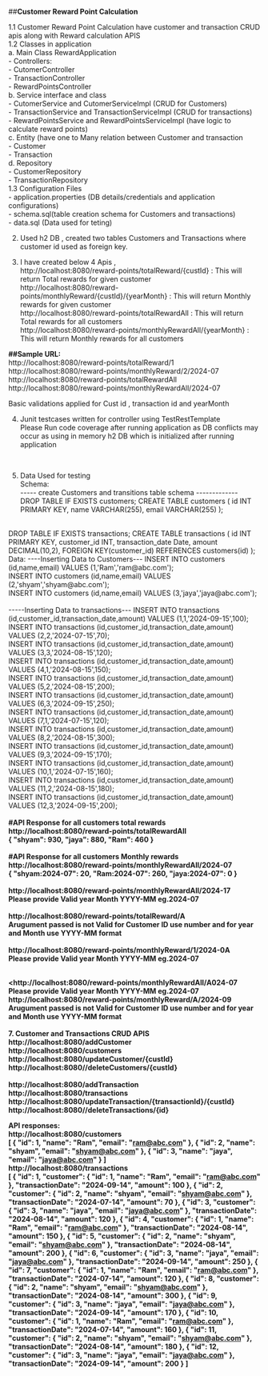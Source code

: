 ##<b>Customer Reward Point Calculation</b>

1.1 Customer Reward Point Calculation have customer and transaction CRUD apis along with Reward calculation APIS</br>
1.2 Classes in application</br>
   a. Main Class RewardApplication<br>
    - Controllers: <br>
      - CutomerController<br>
      - TransactionController<br>
      - RewardPointsController<br> 
   b. Service interface and class    
      - CutomerService and CutomerServiceImpl (CRUD for Customers)<br>
      - TransactionService and TransactionServiceImpl (CRUD for transactions)<br>
      - RewardPointsService and RewardPointsServiceImpl (have logic to calculate reward points)<br>
   c. Entity (have one to Many relation between Customer and transaction<br>
      - Customer<br>
      - Transaction  
   d. Repository<br> 
      - CustomerRepository<br>
      - TransactionRepository<br>
1.3 Configuration Files</br>
    - application.properties (DB details/credentials and application configurations)</br>
    - schema.sql(table creation schema for Customers and transactions)</br>
    - data.sql (Data used for teting)</br>
	
2. Used h2 DB , created two tables Customers and  Transactions where customer id used as foreign key. </br> 

3. I have created below 4 Apis ,</br>
http://localhost:8080/reward-points/totalReward/{custId} : This will return Total rewards for given customer</br>
http://localhost:8080/reward-points/monthlyReward/{custId}/{yearMonth} : This will return Monthly rewards for given customer</br>
http://localhost:8080/reward-points/totalRewardAll : This will return Total rewards for all customers</br>
http://localhost:8080/reward-points/monthlyRewardAll/{yearMonth} : This will return Monthly rewards for all customers</br>

<b>##Sample URL:</b></br>
http://localhost:8080/reward-points/totalReward/1</br>
http://localhost:8080/reward-points/monthlyReward/2/2024-07</br>
http://localhost:8080/reward-points/totalRewardAll</br>
http://localhost:8080/reward-points/monthlyRewardAll/2024-07</br>

Basic validations applied for Cust id , transaction id and yearMonth</br>

4. Junit testcases written for controller using TestRestTemplate</br>
Please Run code coverage after running application as DB conflicts may occur as using in memory h2 DB which is initialized after running application
<br>

5. Data Used for testing</br>
Schema:</br>
----- create Customers and transitions table schema -------------</br>
DROP TABLE IF EXISTS customers;
CREATE TABLE customers (
	id INT PRIMARY KEY,
    name VARCHAR(255),
    email VARCHAR(255)
);
</br>
DROP TABLE IF EXISTS transactions;
CREATE TABLE transactions (
	id INT PRIMARY KEY,
	customer_id INT,
    transaction_date Date,
    amount DECIMAL(10,2),
    FOREIGN KEY(customer_id) REFERENCES customers(id)  
);
<br>Data:
----Inserting Data to Customers---
INSERT INTO customers (id,name,email) VALUES (1,'Ram','ram@abc.com');<br>
INSERT INTO customers (id,name,email) VALUES (2,'shyam','shyam@abc.com');<br>
INSERT INTO customers (id,name,email) VALUES (3,'jaya','jaya@abc.com');<br>
</br>
-----Inserting Data to transactions---
INSERT INTO transactions (id,customer_id,transaction_date,amount) VALUES (1,1,'2024-09-15',100);<br>
INSERT INTO transactions (id,customer_id,transaction_date,amount) VALUES (2,2,'2024-07-15',70);<br>
INSERT INTO transactions (id,customer_id,transaction_date,amount) VALUES (3,3,'2024-08-15',120);<br>
INSERT INTO transactions (id,customer_id,transaction_date,amount) VALUES (4,1,'2024-08-15',150);<br>
INSERT INTO transactions (id,customer_id,transaction_date,amount) VALUES (5,2,'2024-08-15',200);<br>
INSERT INTO transactions (id,customer_id,transaction_date,amount) VALUES (6,3,'2024-09-15',250);<br>
INSERT INTO transactions (id,customer_id,transaction_date,amount) VALUES (7,1,'2024-07-15',120);<br>
INSERT INTO transactions (id,customer_id,transaction_date,amount) VALUES (8,2,'2024-08-15',300);<br>
INSERT INTO transactions (id,customer_id,transaction_date,amount) VALUES (9,3,'2024-09-15',170);<br>
INSERT INTO transactions (id,customer_id,transaction_date,amount) VALUES (10,1,'2024-07-15',160);<br>
INSERT INTO transactions (id,customer_id,transaction_date,amount) VALUES (11,2,'2024-08-15',180);<br>
INSERT INTO transactions (id,customer_id,transaction_date,amount) VALUES (12,3,'2024-09-15',200);<br>
</br>
<b>#API Response for all customers total rewards<b><br>
<b>http://localhost:8080/reward-points/totalRewardAll</b><br>
{
  "shyam": 930,
  "jaya": 880,
  "Ram": 460
}
<br></br>
<b>#API Response for all customers Monthly rewards<b><br>
<b>http://localhost:8080/reward-points/monthlyRewardAll/2024-07</b><br>
{
  "shyam:2024-07": 20,
  "Ram:2024-07": 260,
  "jaya:2024-07": 0
}
<br><br>
<b>http://localhost:8080/reward-points/monthlyRewardAll/2024-17</b><br>
Please provide Valid year Month YYYY-MM eg.2024-07
<br><br>
<b>http://localhost:8080/reward-points/totalReward/A</b><br>
Arugument passed is not Valid for Customer ID use number and for year and Month use YYYY-MM format
<br><br>
<b>http://localhost:8080/reward-points/monthlyReward/1/2024-0A</b><br>
Please provide Valid year Month YYYY-MM eg.2024-07
<br><br>

<b><http://localhost:8080/reward-points/monthlyRewardAll/A024-07</b><br>
Please provide Valid year Month YYYY-MM eg.2024-07
<br>
<b>http://localhost:8080/reward-points/monthlyReward/A/2024-09</b><br>
Arugument passed is not Valid for Customer ID use number and for year and Month use YYYY-MM format
<br>
<br>
7. <b>Customer and Transactions CRUD APIS<b> <br>
http://localhost:8080/addCustomer<br>
http://localhost:8080/customers<br>
http://localhost:8080/updateCustomer/{custId}<br>
http://localhost:8080//deleteCustomers/{custId}
<br><br>
http://localhost:8080/addTransaction<br>
http://localhost:8080/transactions<br>
http://localhost:8080/updateTransaction/{transactionId}/{custId}<br>
http://localhost:8080//deleteTransactions/{id}<br>

API responses:<br>
<b>http://localhost:8080/customers<b><br>
[
  {
    "id": 1,
    "name": "Ram",
    "email": "ram@abc.com"
  },
  {
    "id": 2,
    "name": "shyam",
    "email": "shyam@abc.com"
  },
  {
    "id": 3,
    "name": "jaya",
    "email": "jaya@abc.com"
  }
]<br>
<b>http://localhost:8080/transactions<b><br>
[
  {
    "id": 1,
    "customer": {
      "id": 1,
      "name": "Ram",
      "email": "ram@abc.com"
    },
    "transactionDate": "2024-09-14",
    "amount": 100
  },
  {
    "id": 2,
    "customer": {
      "id": 2,
      "name": "shyam",
      "email": "shyam@abc.com"
    },
    "transactionDate": "2024-07-14",
    "amount": 70
  },
  {
    "id": 3,
    "customer": {
      "id": 3,
      "name": "jaya",
      "email": "jaya@abc.com"
    },
    "transactionDate": "2024-08-14",
    "amount": 120
  },
  {
    "id": 4,
    "customer": {
      "id": 1,
      "name": "Ram",
      "email": "ram@abc.com"
    },
    "transactionDate": "2024-08-14",
    "amount": 150
  },
  {
    "id": 5,
    "customer": {
      "id": 2,
      "name": "shyam",
      "email": "shyam@abc.com"
    },
    "transactionDate": "2024-08-14",
    "amount": 200
  },
  {
    "id": 6,
    "customer": {
      "id": 3,
      "name": "jaya",
      "email": "jaya@abc.com"
    },
    "transactionDate": "2024-09-14",
    "amount": 250
  },
  {
    "id": 7,
    "customer": {
      "id": 1,
      "name": "Ram",
      "email": "ram@abc.com"
    },
    "transactionDate": "2024-07-14",
    "amount": 120
  },
  {
    "id": 8,
    "customer": {
      "id": 2,
      "name": "shyam",
      "email": "shyam@abc.com"
    },
    "transactionDate": "2024-08-14",
    "amount": 300
  },
  {
    "id": 9,
    "customer": {
      "id": 3,
      "name": "jaya",
      "email": "jaya@abc.com"
    },
    "transactionDate": "2024-09-14",
    "amount": 170
  },
  {
    "id": 10,
    "customer": {
      "id": 1,
      "name": "Ram",
      "email": "ram@abc.com"
    },
    "transactionDate": "2024-07-14",
    "amount": 160
  },
  {
    "id": 11,
    "customer": {
      "id": 2,
      "name": "shyam",
      "email": "shyam@abc.com"
    },
    "transactionDate": "2024-08-14",
    "amount": 180
  },
  {
    "id": 12,
    "customer": {
      "id": 3,
      "name": "jaya",
      "email": "jaya@abc.com"
    },
    "transactionDate": "2024-09-14",
    "amount": 200
  }
]


